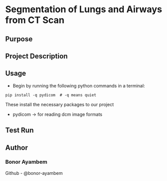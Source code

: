 # Segmentation of Lungs and Airways from CT Scan

## Purpose

## Project Description

## Usage
- Begin by running the following python commands in a terminal:
```
pip install -q pydicom  # -q means quiet
```
These install the necessary packages to our project
* pydicom -> for reading dcm image formats

## Test Run

## Author

### Bonor Ayambem

Github - @bonor-ayambem